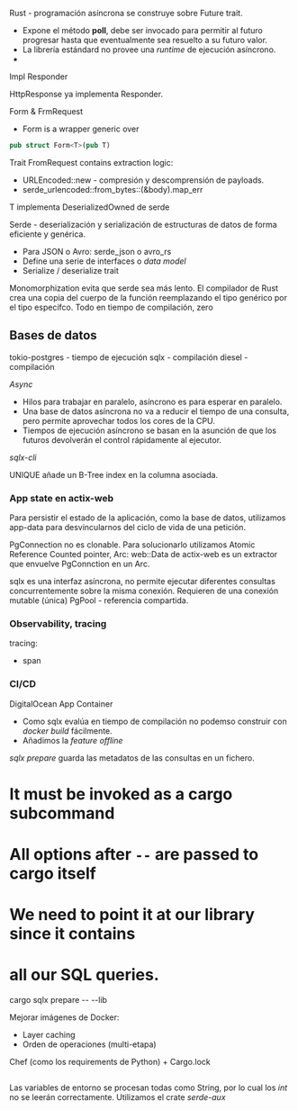 

Rust - programación asíncrona se construye sobre Future trait.
- Expone el método **poll**, debe ser invocado para permitir al futuro progresar hasta que eventualmente sea resuelto a su futuro valor.
- La librería estándard no provee una *runtime* de ejecución asíncrono.
- 
Impl Responder


HttpResponse ya implementa Responder.

Form & FrmRequest
- Form is a wrapper generic over <T>
```rust
pub struct Form<T>(pub T)
```

Trait FromRequest contains extraction logic:
- URLEncoded::new - compresión y descomprensión de payloads. 
- serde_urlencoded::from_bytes::<T>(&body).map_err

T implementa DeserializedOwned de serde

Serde - deserialización y serialización de estructuras de datos de forma eficiente y genérica.
- Para JSON o Avro: serde_json o avro_rs
- Define una serie de interfaces o _data model_
- Serialize / deserialize trait

Monomorphization evita que serde sea más lento. El compilador de Rust crea una copia del cuerpo de la función reemplazando el tipo genérico por el tipo específco. Todo en tiempo de compilación, zero

## Bases de datos

tokio-postgres - tiempo de ejecución
sqlx - compilación
diesel - compilación

*Async*
- Hilos para trabajar en paralelo, asíncrono es para esperar en paralelo.
- Una base de datos asíncrona no va a reducir el tiempo de una consulta, pero permite aprovechar todos los cores de la CPU.
- Tiempos de ejecución asíncrono se basan en la asunción de que los futuros devolverán el control rápidamente al ejecutor. 

*sqlx-cli*

UNIQUE añade un B-Tree index en la columna asociada.

### App state en actix-web

Para persistir el estado de la aplicación, como la base de datos, utilizamos app-data para desvincularnos del ciclo de vida de una petición.

PgConnection no es clonable. Para solucionarlo utilizamos Atomic Reference Counted pointer, Arc:
web::Data de actix-web es un extractor que envuelve PgConnction en un Arc.

sqlx es una interfaz asíncrona, no permite ejecutar diferentes consultas concurrentemente sobre la misma conexión. Requieren de una conexión mutable (única)
PgPool - referencia compartida.


### Observability, tracing

tracing:
- span

### CI/CD

DigitalOcean App Container
- Como sqlx evalúa en tiempo de compilación no podemso construir con _docker build_ fácilmente.
- Añadimos la _feature_ _offline_

_sqlx prepare_ guarda las metadatos de las consultas en un fichero.
# It must be invoked as a cargo subcommand
# All options after `--` are passed to cargo itself
# We need to point it at our library since it contains
# all our SQL queries.
cargo sqlx prepare -- --lib


Mejorar imágenes de Docker:
- Layer caching
- Orden de operaciones (multi-etapa)

Chef (como los requirements de Python) + Cargo.lock

##

Las variables de entorno se procesan todas como String, por lo cual los _int_ no se leerán correctamente. 
Utilizamos el crate  _serde-aux_ 